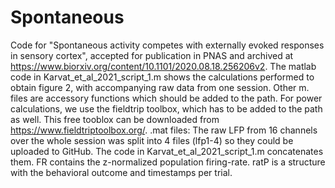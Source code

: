 # Spontaneous
Code for "Spontaneous activity competes with externally evoked responses in sensory cortex", accepted for publication in PNAS and archived at https://www.biorxiv.org/content/10.1101/2020.08.18.256206v2.
The matlab code in Karvat_et_al_2021_script_1.m shows the calculations performed to obtain figure 2, with accompanying raw data from one session.
Other m. files are accessory functions which should be added to the path.
For power calculations, we use the fieldtrip toolbox, which has to be added to the path as well. This free tooblox can be downloaded from https://www.fieldtriptoolbox.org/.
.mat files:
The raw LFP from 16 channels over the whole session was split into 4 files (lfp1-4) so they could be uploaded to GitHub. The code in Karvat_et_al_2021_script_1.m concatenates them.
FR contains the z-normalized population firing-rate.
ratP is a structure with the behavioral outcome and timestamps per trial.
